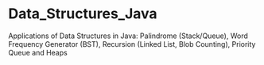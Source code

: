 # Data_Structures_Java
Applications of Data Structures in Java: Palindrome (Stack/Queue), Word Frequency Generator (BST), Recursion (Linked List, Blob Counting), Priority Queue and Heaps
